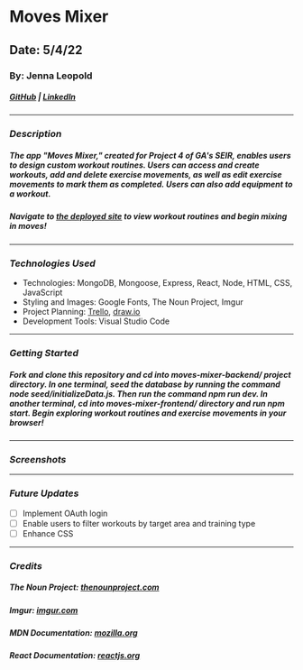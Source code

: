 # Moves Mixer

## Date: 5/4/22

### By: Jenna Leopold

##### [GitHub](https://github.com/Jenna424) | [LinkedIn](https://www.linkedin.com/in/jenna-leopold-136294127)

---

### **_Description_**

##### The app "Moves Mixer," created for Project 4 of GA's SEIR, enables users to design custom workout routines. Users can access and create workouts, add and delete exercise movements, as well as edit exercise movements to mark them as completed. Users can also add equipment to a workout.

##### Navigate to [the deployed site](https://serene-falls-17751.herokuapp.com/) to view workout routines and begin mixing in moves!

---

### **_Technologies Used_**

- Technologies: MongoDB, Mongoose, Express, React, Node, HTML, CSS, JavaScript
- Styling and Images: Google Fonts, The Noun Project, Imgur
- Project Planning: [Trello](https://trello.com/b/DSCna9VU/move-mixer), [draw.io](https://app.diagrams.net/#G1tS6ZlzS1Kbbn2_5WeEXI2egsKb5gcEQZ)
- Development Tools: Visual Studio Code

---

### **_Getting Started_**

##### Fork and clone this repository and cd into moves-mixer-backend/ project directory. In one terminal, seed the database by running the command node seed/initializeData.js. Then run the command npm run dev. In another terminal, cd into moves-mixer-frontend/ directory and run npm start. Begin exploring workout routines and exercise movements in your browser!

---

### **_Screenshots_**

---

### **_Future Updates_**

- [ ] Implement OAuth login
- [ ] Enable users to filter workouts by target area and training type
- [ ] Enhance CSS

---

### **_Credits_**

##### **The Noun Project:** [thenounproject.com](https://thenounproject.com/)

##### **Imgur:** [imgur.com](https://imgur.com/)

##### **MDN Documentation:** [mozilla.org](https://developer.mozilla.org/en-US/docs/Learn/JavaScript)

##### **React Documentation:** [reactjs.org](https://reactjs.org/docs/getting-started.html)
